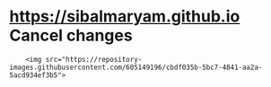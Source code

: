 # https://sibalmaryam.github.io      Cancel changes

		<img src="https://repository-images.githubusercontent.com/605149196/cbdf035b-5bc7-4841-aa2a-5acd934ef3b5">

